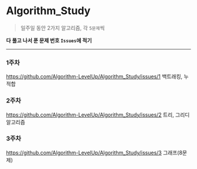 # Algorithm_Study
> 일주일 동안 2가지 알고리즘, 각 `5문제`씩

**다 풀고 나서 푼 문제 번호 `Issues`에 적기**

<hr/>

### 1주차
https://github.com/Algorithm-LevelUp/Algorithm_Study/issues/1
백트래킹, 누적합

### 2주차
https://github.com/Algorithm-LevelUp/Algorithm_Study/issues/2
트리, 그리디 알고리즘

### 3주차
https://github.com/Algorithm-LevelUp/Algorithm_Study/issues/3
그래프(8문제)
